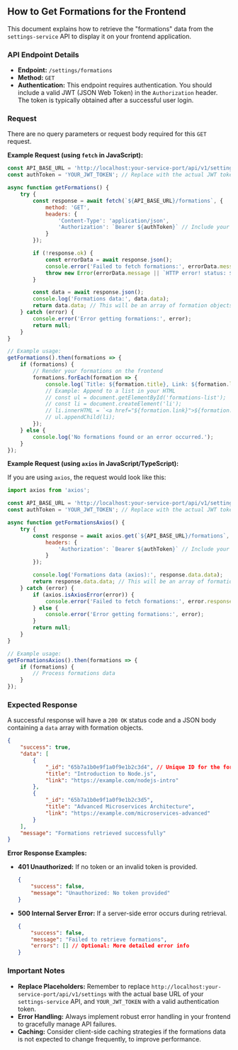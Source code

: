 ## How to Get Formations for the Frontend

This document explains how to retrieve the "formations" data from the `settings-service` API to display it on your frontend application.

### API Endpoint Details

*   **Endpoint:** `/settings/formations`
*   **Method:** `GET`
*   **Authentication:** This endpoint requires authentication. You should include a valid JWT (JSON Web Token) in the `Authorization` header. The token is typically obtained after a successful user login.

### Request

There are no query parameters or request body required for this `GET` request.

**Example Request (using `fetch` in JavaScript):**

```javascript
const API_BASE_URL = 'http://localhost:your-service-port/api/v1/settings'; // Replace with your actual service URL and port
const authToken = 'YOUR_JWT_TOKEN'; // Replace with the actual JWT token

async function getFormations() {
    try {
        const response = await fetch(`${API_BASE_URL}/formations`, {
            method: 'GET',
            headers: {
                'Content-Type': 'application/json',
                'Authorization': `Bearer ${authToken}` // Include your JWT token
            }
        });

        if (!response.ok) {
            const errorData = await response.json();
            console.error('Failed to fetch formations:', errorData.message);
            throw new Error(errorData.message || `HTTP error! status: ${response.status}`);
        }

        const data = await response.json();
        console.log('Formations data:', data.data);
        return data.data; // This will be an array of formation objects
    } catch (error) {
        console.error('Error getting formations:', error);
        return null;
    }
}

// Example usage:
getFormations().then(formations => {
    if (formations) {
        // Render your formations on the frontend
        formations.forEach(formation => {
            console.log(`Title: ${formation.title}, Link: ${formation.link}, ID: ${formation._id}`);
            // Example: Append to a list in your HTML
            // const ul = document.getElementById('formations-list');
            // const li = document.createElement('li');
            // li.innerHTML = `<a href="${formation.link}">${formation.title}</a>`;
            // ul.appendChild(li);
        });
    } else {
        console.log('No formations found or an error occurred.');
    }
});
```

**Example Request (using `axios` in JavaScript/TypeScript):**

If you are using `axios`, the request would look like this:

```javascript
import axios from 'axios';

const API_BASE_URL = 'http://localhost:your-service-port/api/v1/settings'; // Replace with your actual service URL and port
const authToken = 'YOUR_JWT_TOKEN'; // Replace with the actual JWT token

async function getFormationsAxios() {
    try {
        const response = await axios.get(`${API_BASE_URL}/formations`, {
            headers: {
                'Authorization': `Bearer ${authToken}` // Include your JWT token
            }
        });

        console.log('Formations data (axios):', response.data.data);
        return response.data.data; // This will be an array of formation objects
    } catch (error) {
        if (axios.isAxiosError(error)) {
            console.error('Failed to fetch formations:', error.response?.data?.message || error.message);
        } else {
            console.error('Error getting formations:', error);
        }
        return null;
    }
}

// Example usage:
getFormationsAxios().then(formations => {
    if (formations) {
        // Process formations data
    }
});
```

### Expected Response

A successful response will have a `200 OK` status code and a JSON body containing a `data` array with formation objects.

```json
{
    "success": true,
    "data": [
        {
            "_id": "65b7a1b0e9f1a0f9e1b2c3d4", // Unique ID for the formation
            "title": "Introduction to Node.js",
            "link": "https://example.com/nodejs-intro"
        },
        {
            "_id": "65b7a1b0e9f1a0f9e1b2c3d5",
            "title": "Advanced Microservices Architecture",
            "link": "https://example.com/microservices-advanced"
        }
    ],
    "message": "Formations retrieved successfully"
}
```

**Error Response Examples:**

*   **401 Unauthorized:** If no token or an invalid token is provided.
    ```json
    {
        "success": false,
        "message": "Unauthorized: No token provided"
    }
    ```
*   **500 Internal Server Error:** If a server-side error occurs during retrieval.
    ```json
    {
        "success": false,
        "message": "Failed to retrieve formations",
        "errors": [] // Optional: More detailed error info
    }
    ```

### Important Notes

*   **Replace Placeholders:** Remember to replace `http://localhost:your-service-port/api/v1/settings` with the actual base URL of your `settings-service` API, and `YOUR_JWT_TOKEN` with a valid authentication token.
*   **Error Handling:** Always implement robust error handling in your frontend to gracefully manage API failures.
*   **Caching:** Consider client-side caching strategies if the formations data is not expected to change frequently, to improve performance.